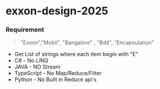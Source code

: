 # exxon-design-2025

### Requirement

> "Exxon","Mobil", "Bangalore" , "Bdd", "Encapsulation"

- Get List of strings where each item begin with "E"
- C# - No LINQ
- JAVA - NO Stream
- TypeScript - No Map/Reduce/Filter
- Python - No Built in Reduce api's
